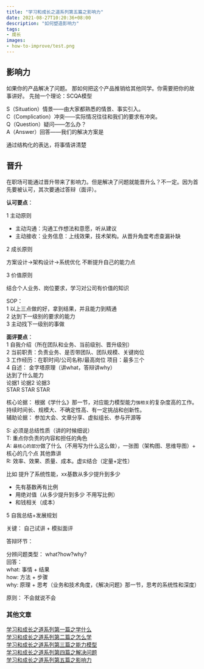 ```yaml
---
title: "学习和成长之道系列第五篇之影响力"
date: 2021-08-27T10:20:36+08:00
description: "如何塑造影响力"
tags:
- 成长
images:
- how-to-improve/test.png
---  
```


## 影响力

如果你的产品解决了问题。 那如何把这个产品推销给其他同学。你需要把你的故事讲好。
先抛一个理论：SCQA模型

S（Situation）情景——由大家都熟悉的情景、事实引入。  
C（Complication）冲突——实际情况往往和我们的要求有冲突。  
Q（Question）疑问——怎么办？  
A（Answer）回答——我们的解决方案是  

通过结构化的表达，将事情讲清楚  

## 晋升

在职场可能通过晋升带来了影响力。但是解决了问题就能晋升么？不一定。因为首先要被认可，其次要通过答辩（面评）。

**认可要点**： 

1 主动原则

+ 主动沟通：沟通工作想法和意愿，听从建议
+ 主动接收：业务信息：上线效果，技术架构。从晋升角度考虑查漏补缺

2 成长原则

方案设计->架构设计->系统优化 不断提升自己的能力点

3 价值原则

结合个人业务、岗位要求，学习对公司有价值的知识

SOP：   
1 以上三点做的好，拿到结果，并且能力到精通   
2 达到下一级别的要求的能力  
3 主动找下一级别的事做  

**面评要点**：  
1 自我介绍（所在团队和业务、当前级别、晋升级别）  
2 当前职责：负责业务、是否带团队、团队规模、关键岗位  
3 工作经历：在职时间/公司名称/最高岗位 项目：最多三个  
4 自述： 金字塔原理（讲what，答辩讲why）  
       达到了什么能力  
论据1     论据2    论据3  
STAR     STAR     STAR  

核心论据： 根据《学什么》那一节，对应能力模型能力`强相关`的复杂度高的工作。持续时间长、规模大、不确定性高、有一定挑战和创新性。  
辅助论据： 参加大会、文章分享、虚拟组长、参与开源等

S: 必须是总结性质（讲的时候细说）  
T: 重点你负责的内容和担任的角色  
A: `最核心的部分`做了什么（不用写为什么这么做），一张图（架构图、思维导图）+ 核心的几个点 其他靠讲  
R: 效率、效果、质量、成本。虚`实`结合（定量+定性）  

比如 提升了系统性能，xx基数从多少提升到多少  

+ 先有基数再有比例
+ 用绝对值（从多少提升到多少  不用写比例）
+ 和钱相关（成本）
  
5 自我总结+发展规划

关键： 自己试讲 + 模拟面评

答辩环节：   

分辨问题类型： what?how?why?  
回答：  
what: 事情 + 结果  
how: 方法 + 步骤  
why: 原理 + 思考（业务和技术角度，《解决问题》那一节，思考的系统性和深度）  

原则： 不会就说不会

### 其他文章

[学习和成长之道系列第一篇之学什么](../how-to-improve)  
[学习和成长之道系列第二篇之怎么学](../how-to-improve2)  
[学习和成长之道系列第三篇之能力模型](../how-to-improve3)  
[学习和成长之道系列第四篇之解决问题](../how-to-improve4)  
[学习和成长之道系列第五篇之影响力](../how-to-improve5)  
